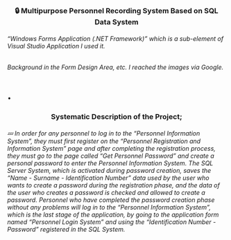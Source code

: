 <h3 align="center">🔒 Multipurpose Personnel Recording System Based on SQL Data System</h3>

<h6>“Windows Forms Application (.NET Framework)” which is a sub-element of Visual Studio Application I used it.</h6>
<h6>Background in the Form Design Area, etc. I reached the images via Google.</h6>

<h1> . </h1>

<h3 align="center"> Systematic Description of the Project;</h3>
<h6>💤 In order for any personnel to log in to the “Personnel Information System”, they must first register on the “Personnel Registration and Information System” page and after completing the registration process, they must go to the page called “Get Personnel Password” and create a personal password to enter the Personnel Information System. The SQL Server System, which is activated during password creation, saves the “Name - Surname - Identification Number” data used by the user who wants to create a password during the registration phase, and the data of the user who creates a password is checked and allowed to create a password. Personnel who have completed the password creation phase without any problems will log in to the “Personnel Information System”, which is the last stage of the application, by going to the application form named “Personnel Login System” and using the “Identification Number - Password” registered in the SQL System.</h6>
